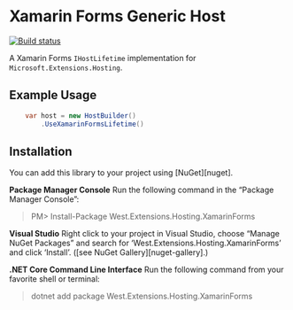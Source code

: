 # Xamarin Forms Generic Host
[![Build status](https://dev.azure.com/jamiewest/XamarinFormsHost/_apis/build/status/XamarinFormsHost-CI)](https://dev.azure.com/jamiewest/XamarinFormsHost/_build/latest?definitionId=28)

A Xamarin Forms ```IHostLifetime``` implementation for `Microsoft.Extensions.Hosting`. 

## Example Usage
```csharp
    var host = new HostBuilder()
        .UseXamarinFormsLifetime()
```

## Installation

You can add this library to your project using [NuGet][nuget].

**Package Manager Console**
Run the following command in the “Package Manager Console”:

> PM> Install-Package West.Extensions.Hosting.XamarinForms

**Visual Studio**
Right click to your project in Visual Studio, choose “Manage NuGet Packages” and search for ‘West.Extensions.Hosting.XamarinForms’ and click ‘Install’.
([see NuGet Gallery][nuget-gallery].)

**.NET Core Command Line Interface**
Run the following command from your favorite shell or terminal:

> dotnet add package West.Extensions.Hosting.XamarinForms
